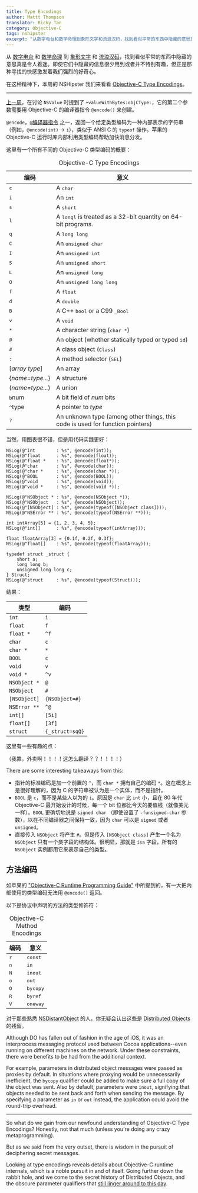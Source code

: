 ```yaml
---
title: Type Encodings
author: Mattt Thompson
translator: Ricky Tan
category: Objective-C
tags: nshipster
excerpt: "从数字电台和数学命理到象形文字和流浪汉码，找到看似平常的东西中隐藏的意思真是令人着迷。即使它们中隐藏的信息很少用到或者并不特别有趣，但正是那种寻找的快感激发着我们强烈的好奇心。"
---
```


从 [数字电台](http://en.wikipedia.org/wiki/Numbers_station) 和 [数学命理](http://en.wikipedia.org/wiki/Numerology) 到 [象形文字](http://en.wikipedia.org/wiki/Egyptian_hieroglyphs) 和 [流浪汉码](http://en.wikipedia.org/wiki/Hobo#Hobo_.28sign.29_code)，找到看似平常的东西中隐藏的意思真是令人着迷。即使它们中隐藏的信息很少用到或者并不特别有趣，但正是那种寻找的快感激发着我们强烈的好奇心。

在这种精神下，本周的 NSHipster 我们来看看 [Objective-C Type Encodings](https://developer.apple.com/library/mac/#documentation/Cocoa/Conceptual/ObjCRuntimeGuide/Articles/ocrtTypeEncodings.html)。

---

[上一周](http://nshipster.cn/nsvalue/)，在讨论 `NSValue` 时提到了 `+valueWithBytes:objCType:`，它的第二个参数需要用 Objective-C 的编译器指令 `@encode()` 来创建。

`@encode`，[`@`编译器指令](http://nshipster.com/at-compiler-directives/) 之一，返回一个给定类型编码为一种内部表示的字符串（例如，`@encode(int)` → `i`），类似于 ANSI C 的 `typeof` 操作。苹果的 Objective-C 运行时库内部利用类型编码帮助加快消息分发。

这里有一个所有不同的 Objective-C 类型编码的概要：

<table id="type-encodings">
  <caption>Objective-C Type Encodings</caption>
  <thead>
    <tr>
      <th>编码</th>
      <th>意义</th>
    </tr>
  </thead>
  <tbody>
    <tr>
      <td><tt>c</tt></td>
      <td>A <tt>char</tt></td>
    </tr>
    <tr>
      <td><tt>i</tt></td>
      <td>An <tt>int</tt></td></tr>
    <tr>
      <td><tt>s</tt></td>
      <td>A <tt>short</tt></td></tr>
    <tr>
      <td><tt>l</tt></td>
      <td>A <tt>long</tt><tt>l</tt> is treated as a 32-bit quantity on 64-bit programs.</td></tr>
    <tr>
      <td><tt>q</tt></td>
      <td>A <tt>long long</tt></td></tr>
    <tr>
      <td><tt>C</tt></td>
      <td>An <tt>unsigned char</tt></td></tr>
    <tr>
      <td><tt>I</tt></td>
      <td>An <tt>unsigned int</tt></td></tr>
    <tr>
      <td><tt>S</tt></td>
      <td>An <tt>unsigned short</tt></td></tr>
    <tr>
      <td><tt>L</tt></td>
      <td>An <tt>unsigned long</tt></td></tr>
    <tr>
      <td><tt>Q</tt></td>
      <td>An <tt>unsigned long long</tt></td></tr>
    <tr>
      <td><tt>f</tt></td>
      <td>A <tt>float</tt></td></tr>
    <tr>
      <td><tt>d</tt></td>
      <td>A <tt>double</tt></td></tr>
    <tr>
      <td><tt>B</tt></td>
      <td>A C++ <tt>bool</tt> or a C99 <tt>_Bool</tt></td></tr>
    <tr>
      <td><tt>v</tt></td>
      <td>A <tt>void</tt></td></tr>
    <tr>
      <td><tt>*</tt></td>
      <td>A character string (<tt>char *</tt>)</td></tr>
    <tr>
      <td><tt>@</tt></td>
      <td>An object (whether statically typed or typed <tt>id</tt>)</td></tr>
    <tr>
      <td><tt>#</tt></td>
      <td>A class object (<tt>Class</tt>)</td></tr>
    <tr>
      <td><tt>:</tt></td>
      <td>A method selector (<tt>SEL</tt>)</td></tr>
    <tr>
      <td>[<em>array type</em>] </td>
      <td>An array</td></tr>
    <tr>
      <td>{<em>name=type...</em>}</td>
      <td>A structure</td></tr>
    <tr>
      <td>(<em>name</em>=<em>type...</em>)</td>
      <td>A union</td></tr>
    <tr>
      <td><tt>b</tt>num</td>
      <td>A bit field of <em>num</em> bits</td></tr>
    <tr>
      <td><tt>^</tt>type</td>
      <td>A pointer to <em>type</em></td></tr>
    <tr>
      <td><tt>?</tt></td>
      <td>An unknown type (among other things, this code is used for function pointers)</td>
    </tr>
  </tbody>
</table>

当然，用图表很不错，但是用代码实践更好：

~~~{objective-c}
NSLog(@"int        : %s", @encode(int));
NSLog(@"float      : %s", @encode(float));
NSLog(@"float *    : %s", @encode(float*));
NSLog(@"char       : %s", @encode(char));
NSLog(@"char *     : %s", @encode(char *));
NSLog(@"BOOL       : %s", @encode(BOOL));
NSLog(@"void       : %s", @encode(void));
NSLog(@"void *     : %s", @encode(void *));

NSLog(@"NSObject * : %s", @encode(NSObject *));
NSLog(@"NSObject   : %s", @encode(NSObject));
NSLog(@"[NSObject] : %s", @encode(typeof([NSObject class])));
NSLog(@"NSError ** : %s", @encode(typeof(NSError **)));

int intArray[5] = {1, 2, 3, 4, 5};
NSLog(@"int[]      : %s", @encode(typeof(intArray)));

float floatArray[3] = {0.1f, 0.2f, 0.3f};
NSLog(@"float[]    : %s", @encode(typeof(floatArray)));

typedef struct _struct {
    short a;
    long long b;
    unsigned long long c;
} Struct;
NSLog(@"struct     : %s", @encode(typeof(Struct)));
~~~

结果：

|  类型         | 编码               |
|--------------|--------------------|
| `int`        | `i`                |
| `float`      | `f`                |
| `float *`    | `^f`               |
| `char`       | `c`                |
| `char *`     | `*`                |
| `BOOL`       | `c`                |
| `void`       | `v`                |
| `void *`     | `^v`               |
| `NSObject *` | `@`                |
| `NSObject`   | `#`                |
| `[NSObject]` | `{NSObject=#}`     |
| `NSError **` | `^@`               |
| `int[]`      | `[5i]`             |
| `float[]`    | `[3f]`             |
| `struct`     | `{_struct=sqQ}`    |

这里有一些有趣的点：

（我靠，外卖啊！！！！这怎么翻译？？！！！！）

There are some interesting takeaways from this:

- 指针的标准编码是加一个前置的 `^`，而 `char *` 拥有自己的编码 `*`。这在概念上是很好理解的，因为 C 的字符串被认为是一个实体，而不是指针。
- `BOOL` 是 `c`，而不是某些人以为的 `i`。原因是 `char` 比 `int` 小，且在 80 年代 Objective-C 最开始设计的时候，每一个 bit 位都比今天的要值钱（就像美元一样）。`BOOL` 更确切地说是 `signed char` （即使设置了 `-funsigned-char` 参数），以在不同编译器之间保持一致，因为 `char` 可以是 `signed` 或者 `unsigned`。
- 直接传入 `NSObject` 将产生 `#`。但是传入 `[NSObject class]` 产生一个名为 `NSObject` 只有一个类字段的结构体。很明显，那就是 `isa` 字段，所有的 `NSObject` 实例都用它来表示自己的类型。

## 方法编码

如苹果的 ["Objective-C Runtime Programming Guide"](https://developer.apple.com/library/mac/#documentation/Cocoa/Conceptual/ObjCRuntimeGuide/Articles/ocrtTypeEncodings.html) 中所提到的，有一大把内部使用的类型编码无法用 `@encode()` 返回。

以下是协议中声明的方法的类型修饰符：

<table id="method-encodings">
  <caption>Objective-C Method Encodings</caption>
  <thead>
    <tr>
      <th>编码</th>
      <th>意义</th>
    </tr>
  </thead>
  <tbody>
    <tr>
      <td><tt>r</tt></td>
      <td><tt>const</tt></td>
    </tr>
    <tr>
      <td><tt>n</tt></td>
      <td><tt>in</tt></td>
    </tr>
    <tr>
      <td><tt>N</tt></td>
      <td><tt>inout</tt></td>
    </tr>
    <tr>
      <td><tt>o</tt></td>
      <td><tt>out</tt></td>
    </tr>
    <tr>
      <td><tt>O</tt></td>
      <td><tt>bycopy</tt></td>
    </tr>
    <tr>
      <td><tt>R</tt></td>
      <td><tt>byref</tt></td>
    </tr>
    <tr>
      <td><tt>V</tt></td>
      <td><tt>oneway</tt></td>
    </tr>
  </tbody>
</table>

对于那些熟悉 [NSDistantObject](https://developer.apple.com/library/mac/#documentation/Cocoa/Reference/Foundation/Classes/NSDistantObject_Class/Reference/Reference.html) 的人，你无疑会认出这些是 [Distributed Objects](https://developer.apple.com/library/mac/#documentation/Cocoa/Conceptual/DistrObjects/DistrObjects.html#//apple_ref/doc/uid/10000102i) 的残留。

Although DO has fallen out of fashion in the age of iOS, it was an interprocess messaging protocol used between Cocoa applications--even running on different machines on the network. Under these constraints, there were benefits to be had from the additional context.

For example, parameters in distributed object messages were passed as proxies by default. In situations where proxying would be unnecessarily inefficient, the `bycopy` qualifier could be added to make sure a full copy of the object was sent. Also by default, parameters were `inout`, signifying that objects needed to be sent back and forth when sending the message. By specifying a parameter as `in` or `out` instead, the application could avoid the round-trip overhead.

---

So what do we gain from our newfound understanding of Objective-C Type Encodings?
Honestly, not that much (unless you're doing any crazy metaprogramming).

But as we said from the very outset, there is wisdom in the pursuit of deciphering secret messages.

Looking at type encodings reveals details about Objective-C runtime internals, which is a noble pursuit in and of itself. Going further down the rabbit hole, and we come to the secret history of Distributed Objects, and the obscure parameter qualifiers that [still linger around to this day](https://developer.apple.com/library/mac/#documentation/Cocoa/Reference/Foundation/Classes/NSNumberFormatter_Class/Reference/Reference.html%23jumpTo_22).

